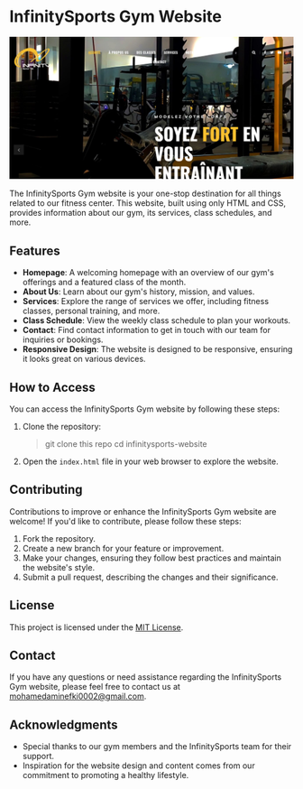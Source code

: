 # InfinitySports Gym Website

![Website Screenshot](./redm.png)

The InfinitySports Gym website is your one-stop destination for all things related to our fitness center. This website, built using only HTML and CSS, provides information about our gym, its services, class schedules, and more.

## Features

- **Homepage**: A welcoming homepage with an overview of our gym's offerings and a featured class of the month.
- **About Us**: Learn about our gym's history, mission, and values.
- **Services**: Explore the range of services we offer, including fitness classes, personal training, and more.
- **Class Schedule**: View the weekly class schedule to plan your workouts.
- **Contact**: Find contact information to get in touch with our team for inquiries or bookings.
- **Responsive Design**: The website is designed to be responsive, ensuring it looks great on various devices.

## How to Access

You can access the InfinitySports Gym website by following these steps:

1. Clone the repository:
   >git clone this repo
   >cd infinitysports-website

2. Open the `index.html` file in your web browser to explore the website.

## Contributing

Contributions to improve or enhance the InfinitySports Gym website are welcome! If you'd like to contribute, please follow these steps:

1. Fork the repository.
2. Create a new branch for your feature or improvement.
3. Make your changes, ensuring they follow best practices and maintain the website's style.
4. Submit a pull request, describing the changes and their significance.

## License

This project is licensed under the [MIT License](LICENSE).

## Contact

If you have any questions or need assistance regarding the InfinitySports Gym website, please feel free to contact us at mohamedaminefki0002@gmail.com.

## Acknowledgments

- Special thanks to our gym members and the InfinitySports team for their support.
- Inspiration for the website design and content comes from our commitment to promoting a healthy lifestyle.

